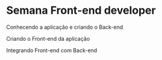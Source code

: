 # Semana Front-end developer

Conhecendo a aplicação e criando o Back-end

Criando o Front-end da aplicação

Integrando Front-end com Back-end
 
